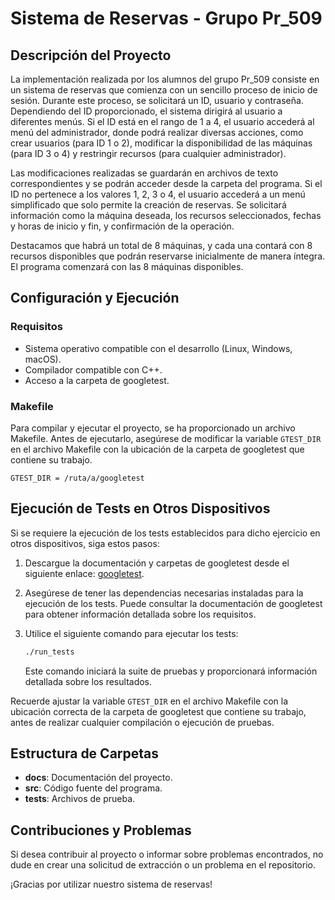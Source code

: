 # Sistema de Reservas - Grupo Pr_509

## Descripción del Proyecto

La implementación realizada por los alumnos del grupo Pr_509 consiste en un sistema de reservas que comienza con un sencillo proceso de inicio de sesión. Durante este proceso, se solicitará un ID, usuario y contraseña. Dependiendo del ID proporcionado, el sistema dirigirá al usuario a diferentes menús. Si el ID está en el rango de 1 a 4, el usuario accederá al menú del administrador, donde podrá realizar diversas acciones, como crear usuarios (para ID 1 o 2), modificar la disponibilidad de las máquinas (para ID 3 o 4) y restringir recursos (para cualquier administrador).

Las modificaciones realizadas se guardarán en archivos de texto correspondientes y se podrán acceder desde la carpeta del programa. Si el ID no pertenece a los valores 1, 2, 3 o 4, el usuario accederá a un menú simplificado que solo permite la creación de reservas. Se solicitará información como la máquina deseada, los recursos seleccionados, fechas y horas de inicio y fin, y confirmación de la operación.

Destacamos que habrá un total de 8 máquinas, y cada una contará con 8 recursos disponibles que podrán reservarse inicialmente de manera íntegra. El programa comenzará con las 8 máquinas disponibles.

## Configuración y Ejecución

### Requisitos

- Sistema operativo compatible con el desarrollo (Linux, Windows, macOS).
- Compilador compatible con C++.
- Acceso a la carpeta de googletest.

### Makefile

Para compilar y ejecutar el proyecto, se ha proporcionado un archivo Makefile. Antes de ejecutarlo, asegúrese de modificar la variable `GTEST_DIR` en el archivo Makefile con la ubicación de la carpeta de googletest que contiene su trabajo.

```make
GTEST_DIR = /ruta/a/googletest
```

## Ejecución de Tests en Otros Dispositivos

Si se requiere la ejecución de los tests establecidos para dicho ejercicio en otros dispositivos, siga estos pasos:

1. Descargue la documentación y carpetas de googletest desde el siguiente enlace: [googletest](enlace_a_googletest).

2. Asegúrese de tener las dependencias necesarias instaladas para la ejecución de los tests. Puede consultar la documentación de googletest para obtener información detallada sobre los requisitos.

3. Utilice el siguiente comando para ejecutar los tests:

    ```bash
    ./run_tests
    ```

    Este comando iniciará la suite de pruebas y proporcionará información detallada sobre los resultados.

Recuerde ajustar la variable `GTEST_DIR` en el archivo Makefile con la ubicación correcta de la carpeta de googletest que contiene su trabajo, antes de realizar cualquier compilación o ejecución de pruebas.

## Estructura de Carpetas

- **docs**: Documentación del proyecto.
- **src**: Código fuente del programa.
- **tests**: Archivos de prueba.

## Contribuciones y Problemas

Si desea contribuir al proyecto o informar sobre problemas encontrados, no dude en crear una solicitud de extracción o un problema en el repositorio.

¡Gracias por utilizar nuestro sistema de reservas!
